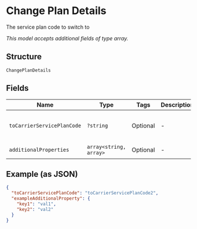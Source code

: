 
# Change Plan Details

The service plan code to switch to

*This model accepts additional fields of type array.*

## Structure

`ChangePlanDetails`

## Fields

| Name | Type | Tags | Description | Getter | Setter |
|  --- | --- | --- | --- | --- | --- |
| `toCarrierServicePlanCode` | `?string` | Optional | - | getToCarrierServicePlanCode(): ?string | setToCarrierServicePlanCode(?string toCarrierServicePlanCode): void |
| `additionalProperties` | `array<string, array>` | Optional | - | findAdditionalProperty(string key): array | additionalProperty(string key, array value): void |

## Example (as JSON)

```json
{
  "toCarrierServicePlanCode": "toCarrierServicePlanCode2",
  "exampleAdditionalProperty": {
    "key1": "val1",
    "key2": "val2"
  }
}
```

